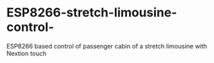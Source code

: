 # ESP8266-stretch-limousine-control-
ESP8266 based control of passenger cabin of a stretch limousine with Nextion touch
